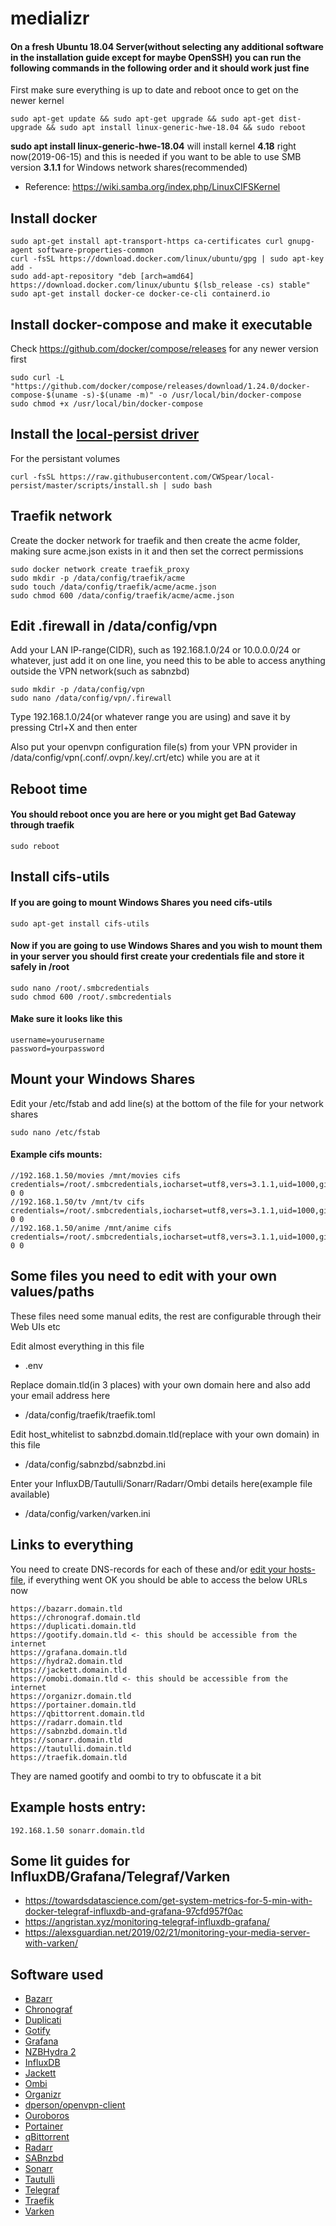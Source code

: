 # medializr
#### On a fresh Ubuntu 18.04 Server(without selecting any additional software in the installation guide except for maybe OpenSSH) you can run the following commands in the following order and it should work just fine

First make sure everything is up to date and reboot once to get on the newer kernel
```
sudo apt-get update && sudo apt-get upgrade && sudo apt-get dist-upgrade && sudo apt install linux-generic-hwe-18.04 && sudo reboot
```
**sudo apt install linux-generic-hwe-18.04** will install kernel **4.18** right now(2019-06-15) and this is needed if you want to be able to use SMB version **3.1.1** for Windows network shares(recommended)
* Reference: https://wiki.samba.org/index.php/LinuxCIFSKernel

## Install docker
```
sudo apt-get install apt-transport-https ca-certificates curl gnupg-agent software-properties-common
curl -fsSL https://download.docker.com/linux/ubuntu/gpg | sudo apt-key add -
sudo add-apt-repository "deb [arch=amd64] https://download.docker.com/linux/ubuntu $(lsb_release -cs) stable"
sudo apt-get install docker-ce docker-ce-cli containerd.io
```
## Install docker-compose and make it executable
Check https://github.com/docker/compose/releases for any newer version first
```
sudo curl -L "https://github.com/docker/compose/releases/download/1.24.0/docker-compose-$(uname -s)-$(uname -m)" -o /usr/local/bin/docker-compose
sudo chmod +x /usr/local/bin/docker-compose
```
## Install the [local-persist driver](https://github.com/MatchbookLab/local-persist)
For the persistant volumes
```
curl -fsSL https://raw.githubusercontent.com/CWSpear/local-persist/master/scripts/install.sh | sudo bash
```
## Traefik network
Create the docker network for traefik and then create the acme folder, making sure acme.json exists in it and then set the correct permissions
```
sudo docker network create traefik_proxy
sudo mkdir -p /data/config/traefik/acme
sudo touch /data/config/traefik/acme/acme.json
sudo chmod 600 /data/config/traefik/acme/acme.json
```
## Edit .firewall in /data/config/vpn
Add your LAN IP-range(CIDR), such as 192.168.1.0/24 or 10.0.0.0/24 or whatever, just add it on one line, you need this to be able to access anything outside the VPN network(such as sabnzbd)
```
sudo mkdir -p /data/config/vpn
sudo nano /data/config/vpn/.firewall
```
Type 192.168.1.0/24(or whatever range you are using) and save it by pressing Ctrl+X and then enter

Also put your openvpn configuration file(s) from your VPN provider in /data/config/vpn(.conf/.ovpn/.key/.crt/etc) while you are at it
## Reboot time
#### You should reboot once you are here or you might get Bad Gateway through traefik
```
sudo reboot
```
## Install cifs-utils
#### If you are going to mount Windows Shares you need cifs-utils
```
sudo apt-get install cifs-utils
```
#### Now if you are going to use Windows Shares and you wish to mount them in your server you should first create your credentials file and store it safely in /root
```
sudo nano /root/.smbcredentials
sudo chmod 600 /root/.smbcredentials
```
#### Make sure it looks like this
```
username=yourusername
password=yourpassword
```
## Mount your Windows Shares
Edit your /etc/fstab and add line(s) at the bottom of the file for your network shares
```
sudo nano /etc/fstab
```
#### Example cifs mounts:
```
//192.168.1.50/movies /mnt/movies cifs credentials=/root/.smbcredentials,iocharset=utf8,vers=3.1.1,uid=1000,gid=1000 0 0
//192.168.1.50/tv /mnt/tv cifs credentials=/root/.smbcredentials,iocharset=utf8,vers=3.1.1,uid=1000,gid=1000 0 0
//192.168.1.50/anime /mnt/anime cifs credentials=/root/.smbcredentials,iocharset=utf8,vers=3.1.1,uid=1000,gid=1000 0 0
```
## Some files you need to edit with your own values/paths
These files need some manual edits, the rest are configurable through their Web UIs etc

Edit almost everything in this file

* .env

Replace domain.tld(in 3 places) with your own domain here and also add your email address here

* /data/config/traefik/traefik.toml

Edit host_whitelist to sabnzbd.domain.tld(replace with your own domain) in this file

* /data/config/sabnzbd/sabnzbd.ini

Enter your InfluxDB/Tautulli/Sonarr/Radarr/Ombi details here(example file available)

* /data/config/varken/varken.ini
## Links to everything
You need to create DNS-records for each of these and/or [edit your hosts-file](https://www.howtogeek.com/howto/27350/beginner-geek-how-to-edit-your-hosts-file/), if everything went OK you should be able to access the below URLs now
```
https://bazarr.domain.tld
https://chronograf.domain.tld
https://duplicati.domain.tld
https://gootify.domain.tld <- this should be accessible from the internet
https://grafana.domain.tld
https://hydra2.domain.tld
https://jackett.domain.tld
https://omobi.domain.tld <- this should be accessible from the internet
https://organizr.domain.tld
https://portainer.domain.tld
https://qbittorrent.domain.tld
https://radarr.domain.tld
https://sabnzbd.domain.tld
https://sonarr.domain.tld
https://tautulli.domain.tld
https://traefik.domain.tld
```
They are named gootify and oombi to try to obfuscate it a bit
## Example hosts entry:
```
192.168.1.50 sonarr.domain.tld
```
## Some lit guides for InfluxDB/Grafana/Telegraf/Varken
* https://towardsdatascience.com/get-system-metrics-for-5-min-with-docker-telegraf-influxdb-and-grafana-97cfd957f0ac
* https://angristan.xyz/monitoring-telegraf-influxdb-grafana/
* https://alexsguardian.net/2019/02/21/monitoring-your-media-server-with-varken/
## Software used
* [Bazarr](https://github.com/morpheus65535/bazarr)
* [Chronograf](https://github.com/influxdata/chronograf)
* [Duplicati](https://github.com/duplicati/duplicati)
* [Gotify](https://github.com/gotify/server)
* [Grafana](https://github.com/grafana/grafana)
* [NZBHydra 2](https://github.com/theotherp/nzbhydra2)
* [InfluxDB](https://github.com/influxdata/influxdb)
* [Jackett](https://github.com/Jackett/Jackett)
* [Ombi](https://github.com/tidusjar/Ombi)
* [Organizr](https://github.com/causefx/Organizr)
* [dperson/openvpn-client](https://github.com/dperson/openvpn-client)
* [Ouroboros](https://github.com/pyouroboros/ouroboros)
* [Portainer](https://github.com/portainer/portainer)
* [qBittorrent](https://github.com/qbittorrent/qBittorrent)
* [Radarr](https://github.com/Radarr/Radarr)
* [SABnzbd](https://github.com/sabnzbd/sabnzbd)
* [Sonarr](https://github.com/Sonarr/Sonarr)
* [Tautulli](https://github.com/Tautulli/Tautulli)
* [Telegraf](https://github.com/influxdata/telegraf)
* [Traefik](https://github.com/containous/traefik)
* [Varken](https://github.com/Boerderij/Varken)
